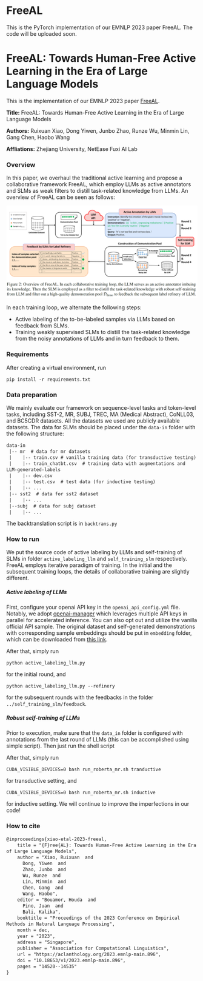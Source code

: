 # FreeAL
This is the PyTorch implementation of our EMNLP 2023 paper FreeAL. The code will be uploaded soon.
# FreeAL: Towards Human-Free Active Learning in the Era of Large Language Models

This is the implementation of our EMNLP 2023 paper [FreeAL](https://aclanthology.org/2023.emnlp-main.896/). 

**Title:** FreeAL: Towards Human-Free Active Learning in the Era of Large Language Models

**Authors:** Ruixuan Xiao, Dong Yiwen, Junbo Zhao, Runze Wu, Minmin Lin, Gang Chen, Haobo Wang

**Affliations:** Zhejiang University, NetEase Fuxi AI Lab



### Overview

In this paper, we overhaul the traditional active learning and propose a collaborative framework FreeAL, which employ LLMs as active annotators and SLMs as weak filters to distill task-related knowledge from LLMs. An overview of FreeAL can be seen as follows:

<img src="resources/framework.png" alt="image-20231221152155744" style="zoom:50%;" />

In each training loop, we alternate the following steps:

* Active labeling of the to-be-labeled samples via LLMs based on feedback from SLMs.
* Training weakly supervised SLMs to distill the task-related knowledge from the noisy annotations of LLMs and in turn feedback to them.



### Requirements

After creating a virtual environment, run

```
pip install -r requirements.txt
```



### Data preparation

We mainly evaluate our framework on sequence-level tasks and token-level tasks, including SST-2, MR, SUBJ, TREC, MA (Medical Abstract), CoNLL03, and BC5CDR datasets. All the datasets we used are publicly available datasets. The data for SLMs should be placed under the `data-in` folder with the following structure:

```
data-in
 |-- mr  # data for mr datasets
 |    |-- train.csv # vanilla training data (for transductive testing)
 |    |-- train_chatbt.csv  # training data with augmentations and LLM-generated-labels
 |    |-- dev.csv  
 |    |-- test.csv  # test data (for inductive testing)
 |    |-- ...
 |-- sst2  # data for sst2 dataset
 |    |-- ...
 |--subj  # data for subj dataset
 |    |-- ...
```

The backtranslation script is in `backtrans.py`





### How to run

We put the source code of active labeling by LLMs and self-training of SLMs in folder `active_labeling_llm` and `self_training_slm` respectively. FreeAL employs iterative paradigm of training. In the initial and the subsequent training loops, the details of collaborative training are slightly different.

##### Active labeling of LLMs

First, configure your openai API key in the `openai_api_config.yml` file. Notably, we adopt [openai-manager](https://github.com/MrZilinXiao/openai-manager) which leverages multiple API keys in parallel for accelerated inference. You can also opt out and utilize the vanilla official API sample. The original dataset and self-generated demonstrations with corresponding sample embeddings should be put in `embedding` folder, which can be downloaded from [this link](https://drive.google.com/drive/folders/1U45ak3up69CKYHCKCl3FWFResM-mbOWZ?usp=drive_link). 

After that, simply run 

	python active_labeling_llm.py

for the initial round, and 

	python active_labeling_llm.py --refinery

for the subsequent rounds with the feedbacks in the folder `../self_training_slm/feedback`.

##### Robust self-training of LLMs

Prior to execution, make sure that the `data_in` folder is configured with annotations from the last round of LLMs (this can be accomplished using  simple script). Then just run the shell script

After that, simply run 

	CUDA_VISIBLE_DEVICES=0 bash run_roberta_mr.sh tranductive

for transductive setting, and  

	CUDA_VISIBLE_DEVICES=0 bash run_roberta_mr.sh inductive

for inductive setting.
We will continue to improve the imperfections in our code!


### How to cite

```
@inproceedings{xiao-etal-2023-freeal,
    title = "{F}ree{AL}: Towards Human-Free Active Learning in the Era of Large Language Models",
    author = "Xiao, Ruixuan  and
      Dong, Yiwen  and
      Zhao, Junbo  and
      Wu, Runze  and
      Lin, Minmin  and
      Chen, Gang  and
      Wang, Haobo",
    editor = "Bouamor, Houda  and
      Pino, Juan  and
      Bali, Kalika",
    booktitle = "Proceedings of the 2023 Conference on Empirical Methods in Natural Language Processing",
    month = dec,
    year = "2023",
    address = "Singapore",
    publisher = "Association for Computational Linguistics",
    url = "https://aclanthology.org/2023.emnlp-main.896",
    doi = "10.18653/v1/2023.emnlp-main.896",
    pages = "14520--14535"
}
```